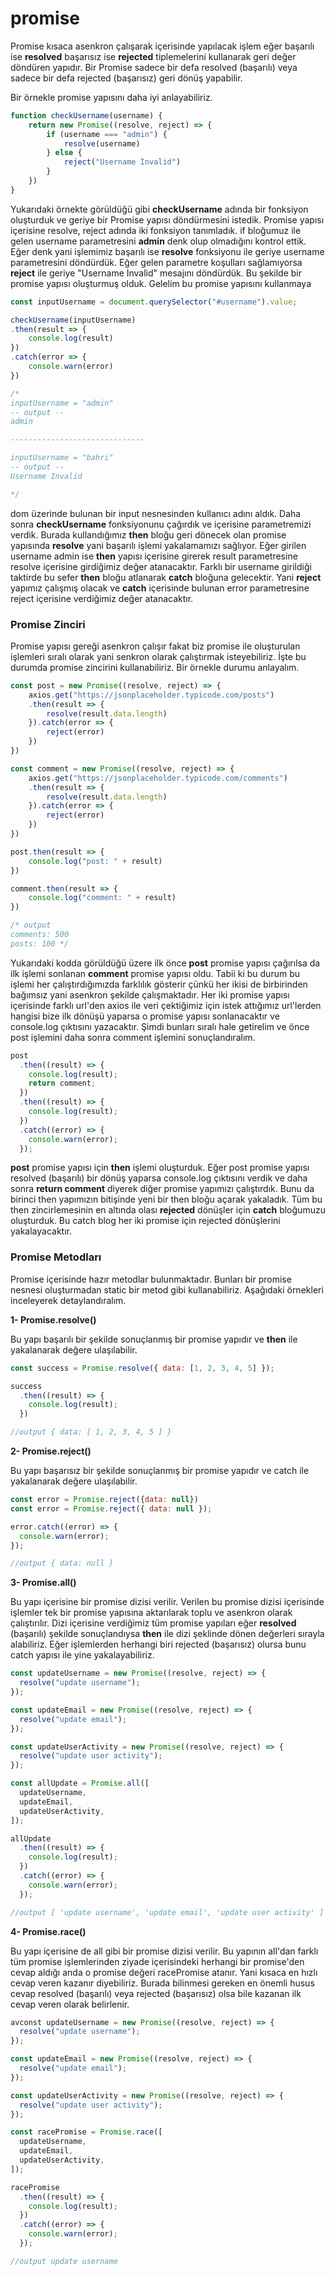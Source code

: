 # promise

Promise kısaca asenkron çalışarak içerisinde yapılacak işlem eğer başarılı ise **resolved** başarısız ise **rejected** tiplemelerini kullanarak geri değer döndüren yapıdır. Bir Promise sadece bir defa resolved (başarılı) veya sadece bir defa rejected (başarısız) geri dönüş yapabilir.

Bir örnekle promise yapısını daha iyi anlayabiliriz.

```javascript
function checkUsername(username) {
    return new Promise((resolve, reject) => {
        if (username === "admin") {
            resolve(username)
        } else {
            reject("Username Invalid")
        }
    })
}
```

Yukarıdaki örnekte görüldüğü gibi **checkUsername** adında bir fonksiyon oluşturduk ve geriye bir Promise yapısı döndürmesini istedik. Promise yapısı içerisine resolve, reject adında iki fonksiyon tanımladık. if bloğumuz ile gelen username parametresini **admin** denk olup olmadığını kontrol ettik. Eğer denk yani işlemimiz başarılı ise **resolve** fonksiyonu ile geriye username parametresini döndürdük. Eğer gelen parametre koşulları sağlamıyorsa **reject** ile geriye "Username Invalid" mesajını döndürdük. Bu şekilde bir promise yapısı oluşturmuş olduk. Gelelim bu promise yapısını kullanmaya

```javascript
const inputUsername = document.querySelector("#username").value;

checkUsername(inputUsername)
.then(result => {
    console.log(result)
})
.catch(error => {
    console.warn(error)
})

/* 
inputUsername = "admin"
-- output --
admin

------------------------------

inputUsername = "bahri"
-- output --
Username Invalid

*/
```

dom üzerinde bulunan bir input nesnesinden kullanıcı adını aldık. Daha sonra **checkUsername** fonksiyonunu çağırdık ve içerisine parametremizi verdik. Burada kullandığımız **then** bloğu geri dönecek olan promise yapısında **resolve** yani başarılı işlemi yakalamamızı sağlıyor. Eğer girilen username admin ise **then** yapısı içerisine girerek result parametresine resolve içerisine girdiğimiz değer atanacaktır. Farklı bir username girildiği taktirde bu sefer **then** bloğu atlanarak **catch** bloğuna gelecektir. Yani **reject** yapımız çalışmış olacak ve **catch** içerisinde bulunan error parametresine reject içerisine verdiğimiz değer atanacaktır.

### **Promise Zinciri** <a href="#promise-zinciri" id="promise-zinciri"></a>

Promise yapısı gereği asenkron çalışır fakat biz promise ile oluşturulan işlemleri sıralı olarak yani senkron olarak çalıştırmak isteyebiliriz. İşte bu durumda promise zincirini kullanabiliriz. Bir örnekle durumu anlayalım.

```javascript
const post = new Promise((resolve, reject) => {
    axios.get("https://jsonplaceholder.typicode.com/posts")
    .then(result => {
        resolve(result.data.length)
    }).catch(error => {
        reject(error)
    })
})

const comment = new Promise((resolve, reject) => {
    axios.get("https://jsonplaceholder.typicode.com/comments")
    .then(result => {
        resolve(result.data.length)
    }).catch(error => {
        reject(error)
    })
})

post.then(result => {
    console.log("post: " + result)
})

comment.then(result => {
    console.log("comment: " + result)
})

/* output 
comments: 500
posts: 100 */
```

Yukarıdaki kodda görüldüğü üzere ilk önce **post** promise yapısı çağırılsa da ilk işlemi sonlanan **comment** promise yapısı oldu. Tabii ki bu durum bu işlemi her çalıştırdığımızda farklılık gösterir çünkü her ikisi de birbirinden bağımsız yani asenkron şekilde çalışmaktadır. Her iki promise yapısı içerisinde farklı url'den axios ile veri çektiğimiz için istek attığımız url'lerden hangisi bize ilk dönüşü yaparsa o promise yapısı sonlanacaktır ve console.log çıktısını yazacaktır. Şimdi bunları sıralı hale getirelim ve önce post işlemini daha sonra comment işlemini sonuçlandıralım.

```javascript
post
  .then((result) => {
    console.log(result);
    return comment;
  })
  .then((result) => {
    console.log(result);
  })
  .catch((error) => {
    console.warn(error);
  });
```

**post** promise yapısı için **then** işlemi oluşturduk. Eğer post promise yapısı resolved (başarılı) bir dönüş yaparsa console.log çıktısını verdik ve daha sonra **return comment** diyerek diğer promise yapımızı çalıştırdık. Bunu da birinci then yapımızın bitişinde yeni bir then bloğu açarak yakaladık. Tüm bu then zincirlemesinin en altında olası **rejected** dönüşler için **catch** bloğumuzu oluşturduk. Bu catch blog her iki promise için rejected dönüşlerini yakalayacaktır.

### **Promise Metodları** <a href="#promise-metodlari" id="promise-metodlari"></a>

Promise içerisinde hazır metodlar bulunmaktadır. Bunları bir promise nesnesi oluşturmadan static bir metod gibi kullanabiliriz. Aşağıdaki örnekleri inceleyerek detaylandıralım.

**1- Promise.resolve()**

Bu yapı başarılı bir şekilde sonuçlanmış bir promise yapıdır ve **then** ile yakalanarak değere ulaşılabilir.

```javascript
const success = Promise.resolve({ data: [1, 2, 3, 4, 5] });

success
  .then((result) => {
    console.log(result);
  })

//output { data: [ 1, 2, 3, 4, 5 ] }
```

**2- Promise.reject()**

Bu yapı başarısız bir şekilde sonuçlanmış bir promise yapıdır ve catch ile yakalanarak değere ulaşılabilir.

```javascript
const error = Promise.reject({data: null})
const error = Promise.reject({ data: null });

error.catch((error) => {
  console.warn(error);
});

//output { data: null }
```

**3- Promise.all()**

Bu yapı içerisine bir promise dizisi verilir. Verilen bu promise dizisi içerisinde işlemler tek bir promise yapısına aktarılarak toplu ve asenkron olarak çalıştırılır. Dizi içerisine verdiğimiz tüm promise yapıları eğer **resolved** (başarılı) şekilde sonuçlandıysa **then** ile dizi şeklinde dönen değerleri sırayla alabiliriz. Eğer işlemlerden herhangi biri rejected (başarısız) olursa bunu catch yapısı ile yine yakalayabiliriz.

```javascript
const updateUsername = new Promise((resolve, reject) => {
  resolve("update username");
});

const updateEmail = new Promise((resolve, reject) => {
  resolve("update email");
});

const updateUserActivity = new Promise((resolve, reject) => {
  resolve("update user activity");
});

const allUpdate = Promise.all([
  updateUsername,
  updateEmail,
  updateUserActivity,
]);

allUpdate
  .then((result) => {
    console.log(result);
  })
  .catch((error) => {
    console.warn(error);
  });

//output [ 'update username', 'update email', 'update user activity' ]
```

**4- Promise.race()**

Bu yapı içerisine de all gibi bir promise dizisi verilir. Bu yapının all'dan farklı tüm promise işlemlerinden ziyade içerisindeki herhangi bir promise'den cevap aldığı anda o promise değeri racePromise atanır. Yani kısaca en hızlı cevap veren kazanır diyebiliriz. Burada bilinmesi gereken en önemli husus cevap resolved (başarılı) veya rejected (başarısız) olsa bile kazanan ilk cevap veren olarak belirlenir.

```javascript
avconst updateUsername = new Promise((resolve, reject) => {
  resolve("update username");
});

const updateEmail = new Promise((resolve, reject) => {
  resolve("update email");
});

const updateUserActivity = new Promise((resolve, reject) => {
  resolve("update user activity");
});

const racePromise = Promise.race([
  updateUsername,
  updateEmail,
  updateUserActivity,
]);

racePromise
  .then((result) => {
    console.log(result);
  })
  .catch((error) => {
    console.warn(error);
  });

//output update username
```
